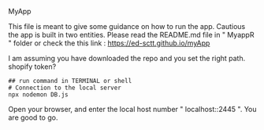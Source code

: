 MyApp

This file is meant to give some guidance on how to run the app.
Cautious the app is built in two entities. Please read the README.md file in " MyappR " folder or check the this link : https://ed-sctt.github.io/myApp

I am assuming you have downloaded the repo and you set the right path. shopify token?

```
## run command in TERMINAL or shell
# Connection to the local server 
npx nodemon DB.js
```
Open your browser, and enter the local host number " localhost::2445 ". You are good to go. 
